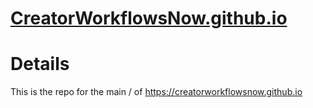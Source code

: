 # [CreatorWorkflowsNow.github.io](CreatorWorkflowsNow.github.io)

# Details

This is the repo for the main / of https://creatorworkflowsnow.github.io

